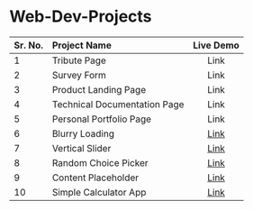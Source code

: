 # Web-Dev-Projects

| Sr. No.      | Project Name                 | Live Demo   |
| :---         |     :---                     | :---:       |
| 1            | Tribute Page                 | Link        |
| 2            | Survey Form                  | Link        |
| 3            | Product Landing Page         | Link        |
| 4            | Technical Documentation Page | Link        |
| 5            | Personal Portfolio Page      | Link        |
| 6            | Blurry Loading               | [Link](https://vedant-kakde.github.io/Web-Dev-Projects/blurry-loading/)        |
| 7            | Vertical Slider              | [Link](https://vedant-kakde.github.io/Web-Dev-Projects/vertical-slider/)        |
| 8            | Random Choice Picker         | [Link](https://vedant-kakde.github.io/Web-Dev-Projects/random-choice-picker/)        |
| 9            | Content Placeholder         | [Link](https://vedant-kakde.github.io/Web-Dev-Projects/content-placeholder/)        |
| 10            | Simple Calculator App        | [Link](https://vedant-kakde.github.io/Web-Dev-Projects/calculator-app/)        |
